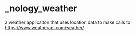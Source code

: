 # _nology_weather
a weather applicaiton that uses location data to make calls to https://www.weatherapi.com/weather/
